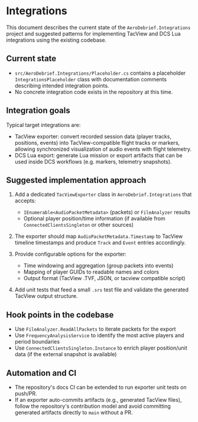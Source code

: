 # Integrations

This document describes the current state of the `AeroDebrief.Integrations` project and suggested patterns for implementing TacView and DCS Lua integrations using the existing codebase.

## Current state

- `src/AeroDebrief.Integrations/Placeholder.cs` contains a placeholder `IntegrationsPlaceholder` class with documentation comments describing intended integration points.
- No concrete integration code exists in the repository at this time.

## Integration goals

Typical target integrations are:

- TacView exporter: convert recorded session data (player tracks, positions, events) into TacView-compatible flight tracks or markers, allowing synchronized visualization of audio events with flight telemetry.
- DCS Lua export: generate Lua mission or export artifacts that can be used inside DCS workflows (e.g. markers, telemetry snapshots).

## Suggested implementation approach

1. Add a dedicated `TacViewExporter` class in `AeroDebrief.Integrations` that accepts:
   - `IEnumerable<AudioPacketMetadata>` (packets) or `FileAnalyzer` results
   - Optional player position/time information (if available from `ConnectedClientsSingleton` or other sources)

2. The exporter should map `AudioPacketMetadata.Timestamp` to TacView timeline timestamps and produce `Track` and `Event` entries accordingly.

3. Provide configurable options for the exporter:
   - Time windowing and aggregation (group packets into events)
   - Mapping of player GUIDs to readable names and colors
   - Output format (TacView .TVF, JSON, or tacview compatible script)

4. Add unit tests that feed a small `.srs` test file and validate the generated TacView output structure.

## Hook points in the codebase

- Use `FileAnalyzer.ReadAllPackets` to iterate packets for the export
- Use `FrequencyAnalysisService` to identify the most active players and period boundaries
- Use `ConnectedClientsSingleton.Instance` to enrich player position/unit data (if the external snapshot is available)

## Automation and CI

- The repository's docs CI can be extended to run exporter unit tests on push/PR.
- If an exporter auto-commits artifacts (e.g., generated TacView files), follow the repository's contribution model and avoid committing generated artifacts directly to `main` without a PR.

